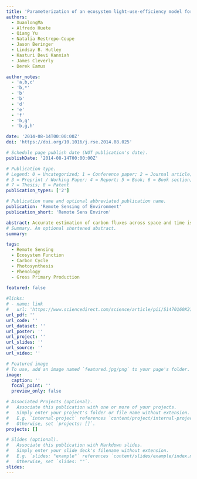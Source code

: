 ```yaml
---
title: 'Parameterization of an ecosystem light-use-efficiency model for predicting savanna GPP using MODIS EVI'
authors:
  - XuanlongMa
  - Alfredo Huete
  - Qiang Yu
  - Natalia Restrepo-Coupe
  - Jason Beringer
  - Lindsay B. Hutley
  - Kasturi Devi Kanniah
  - James Cleverly
  - Derek Eamus

author_notes:
  - 'a,b,c'
  - 'b,*'
  - 'b'
  - 'b'
  - 'd'
  - 'e'
  - 'f'
  - 'b,g'
  - 'b,g,h'

date: '2014-08-14T00:00:00Z'
doi: 'https://doi.org/10.1016/j.rse.2014.08.025'

# Schedule page publish date (NOT publication's date).
publishDate: '2014-08-14T00:00:00Z'

# Publication type.
# Legend: 0 = Uncategorized; 1 = Conference paper; 2 = Journal article;
# 3 = Preprint / Working Paper; 4 = Report; 5 = Book; 6 = Book section;
# 7 = Thesis; 8 = Patent
publication_types: ['2']

# Publication name and optional abbreviated publication name.
publication: 'Remote Sensing of Environment'
publication_short: 'Remote Sens Environ'

abstract: Accurate estimation of carbon fluxes across space and time is of great importance for quantifying global carbon balances. Current production efficiency models for calculation of gross primary production (GPP) depend on estimates of light-use-efficiency (LUE) obtained from look-up tables based on biome type and coarse-resolution meteorological inputs that can introduce uncertainties. Plant function is especially difficult to parameterize in the savanna biome due to the presence of varying mixtures of multiple plant functional types (PFTs) with distinct phenologies and responses to environmental factors. The objective of this study was to find a simple and robust method to accurately up-scale savanna GPP from local, eddy covariance (EC) flux tower GPP measures to regional scales utilizing entirely remote sensing oservations. Here we assessed seasonal patterns of Moderate Resolution Imaging Spectroradiometer (MODIS) vegetation products with seasonal EC tower GPP (GPPEC) at four sites along an ecological rainfall gradient (the North Australian Tropical Transect, NATT) encompassing tropical wet to dry savannas. The enhanced vegetation index (EVI) tracked the seasonal variations of GPPEC well at both site- and cross-site levels (R2 = 0.84). The EVI relationship with GPPEC was further strengthened through coupling with ecosystem light-use-efficiency (eLUE), defined as the ratio of GPP to photosynthetically active radiation (PAR). Two savanna landscape eLUE models, driven by top-of-canopy incident PAR (PARTOC) or top-of-atmosphere incident PAR (PARTOA) were parameterized and investigated. GPP predicted using the eLUE models correlated well with GPPEC, with R2 of 0.85 (RMSE = 0.76 g C m− 2 d− 1) and 0.88 (RMSE = 0.70 g C m− 2 d− 1) for PARTOC and PARTOA, respectively, and were significantly improved compared to the MOD17 GPP product (R2 = 0.58, RMSE = 1.43 g C m− 2 d− 1). The eLUE model also minimized the seasonal hysteresis observed between green-up and brown-down in GPPEC and MODIS satellite product relationships, resulting in a consistent estimation of GPP across phenophases. The eLUE model effectively integrated the effects of variations in canopy photosynthetic capacity and environmental stress on photosynthesis, thus simplifying the up-scaling of carbon fluxes from tower to regional scale. The results from this study demonstrated that region-wide savanna GPP can be accurately estimated entirely with remote sensing observations without dependency on coarse-resolution ground meteorology or estimation of light-use-efficiency parameters.
# Summary. An optional shortened abstract.
summary: 

tags:
  - Remote Sensing
  - Ecosystem Function
  - Carbon Cycle
  - Photosynthesis
  - Phenology
  - Gross Primary Production
  
featured: false

#links:
# - name: link
#   url: 'https://www.sciencedirect.com/science/article/pii/S1470160X21006658'
url_pdf: ''
url_code: ''
url_dataset: ''
url_poster: ''
url_project: ''
url_slides: ''
url_source: ''
url_video: ''

# Featured image
# To use, add an image named `featured.jpg/png` to your page's folder.
image:
  caption: ''
  focal_point: ''
  preview_only: false

# Associated Projects (optional).
#   Associate this publication with one or more of your projects.
#   Simply enter your project's folder or file name without extension.
#   E.g. `internal-project` references `content/project/internal-project/index.md`.
#   Otherwise, set `projects: []`.
projects: []

# Slides (optional).
#   Associate this publication with Markdown slides.
#   Simply enter your slide deck's filename without extension.
#   E.g. `slides: "example"` references `content/slides/example/index.md`.
#   Otherwise, set `slides: ""`.
slides:
---
```


